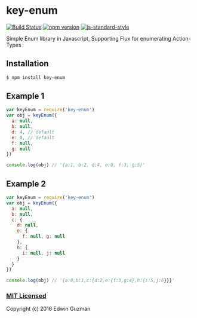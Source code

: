 # key-enum

[![Build Status](https://travis-ci.org/vudduu/key-enum.svg?branch=master)](https://travis-ci.org/vudduu/key-enum) [![npm version](https://badge.fury.io/js/key-enum.svg)](https://www.npmjs.com/package/key-enum) [![js-standard-style](https://img.shields.io/badge/code%20style-standard-brightgreen.svg)](http://standardjs.com/)

Simple Enum library in Javascript, Supporting Flux for enumerating Action-Types

## Installation

```sh
$ npm install key-enum
```

## Example 1

```js
var keyEnum = require('key-enum')
var obj = keyEnum({
  a: null,
  b: null,
  d: 4, // default
  e: 0, // default
  f: null,
  g: null
})

console.log(obj) // '{a:1, b:2, d:4, e:0, f:3, g:5}'
```

## Example 2

```js
var keyEnum = require('key-enum')
var obj = keyEnum({
  a: null,
  b: null,
  c: {
    d: null,
    e: {
      f: null, g: null
    },
    h: {
      i: null, j: null
    }
  }
})

console.log(obj) // '{a:0,b:1,c:{d:2,e:{f:3,g:4},h:{i:5,j:6}}}'
```

### [MIT Licensed](LICENSE)
Copyright (c) 2016 Edwin Guzman